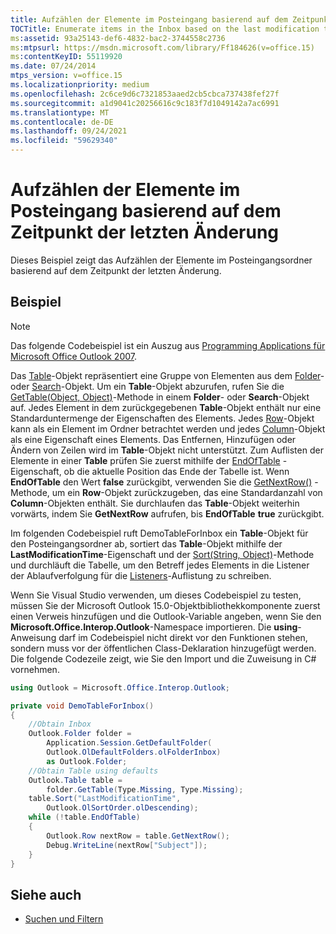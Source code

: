 ```yaml
---
title: Aufzählen der Elemente im Posteingang basierend auf dem Zeitpunkt der letzten Änderung
TOCTitle: Enumerate items in the Inbox based on the last modification time
ms:assetid: 93a25143-def6-4832-bac2-3744558c2736
ms:mtpsurl: https://msdn.microsoft.com/library/Ff184626(v=office.15)
ms:contentKeyID: 55119920
ms.date: 07/24/2014
mtps_version: v=office.15
ms.localizationpriority: medium
ms.openlocfilehash: 2c6ce9d6c7321853aaed2cb5cbca737438fef27f
ms.sourcegitcommit: a1d9041c20256616c9c183f7d1049142a7ac6991
ms.translationtype: MT
ms.contentlocale: de-DE
ms.lasthandoff: 09/24/2021
ms.locfileid: "59629340"
---
```

# <a name="enumerate-items-in-the-inbox-based-on-the-last-modification-time"></a>Aufzählen der Elemente im Posteingang basierend auf dem Zeitpunkt der letzten Änderung

Dieses Beispiel zeigt das Aufzählen der Elemente im Posteingangsordner basierend auf dem Zeitpunkt der letzten Änderung.

## <a name="example"></a>Beispiel

> [!NOTE] 
> Das folgende Codebeispiel ist ein Auszug aus [Programming Applications für Microsoft Office Outlook 2007](https://www.amazon.com/gp/product/0735622493?ie=UTF8&tag=msmsdn-20&linkCode=as2&camp=1789&creative=9325&creativeASIN=0735622493).

Das [Table](https://msdn.microsoft.com/library/bb652856\(v=office.15\))-Objekt repräsentiert eine Gruppe von Elementen aus dem [Folder](https://msdn.microsoft.com/library/bb645774\(v=office.15\))- oder [Search](https://msdn.microsoft.com/library/bb612611\(v=office.15\))-Objekt. Um ein **Table**-Objekt abzurufen, rufen Sie die [GetTable(Object, Object)](https://msdn.microsoft.com/library/bb612592\(v=office.15\))-Methode in einem **Folder**- oder **Search**-Objekt auf. Jedes Element in dem zurückgegebenen **Table**-Objekt enthält nur eine Standarduntermenge der Eigenschaften des Elements. Jedes [Row](https://msdn.microsoft.com/library/bb610126\(v=office.15\))-Objekt kann als ein Element im Ordner betrachtet werden und jedes [Column](https://msdn.microsoft.com/library/bb609646\(v=office.15\))-Objekt als eine Eigenschaft eines Elements. Das Entfernen, Hinzufügen oder Ändern von Zeilen wird im **Table**-Objekt nicht unterstützt. Zum Auflisten der Elemente in einer **Table** prüfen Sie zuerst mithilfe der [EndOfTable](https://msdn.microsoft.com/library/bb647715\(v=office.15\)) -Eigenschaft, ob die aktuelle Position das Ende der Tabelle ist. Wenn **EndOfTable** den Wert **false** zurückgibt, verwenden Sie die [GetNextRow()](https://msdn.microsoft.com/library/bb609740\(v=office.15\)) -Methode, um ein **Row**-Objekt zurückzugeben, das eine Standardanzahl von **Column**-Objekten enthält. Sie durchlaufen das **Table**-Objekt weiterhin vorwärts, indem Sie **GetNextRow** aufrufen, bis **EndOfTable** **true** zurückgibt.

Im folgenden Codebeispiel ruft DemoTableForInbox ein **Table**-Objekt für den Posteingangsordner ab, sortiert das **Table**-Objekt mithilfe der **LastModificationTime**-Eigenschaft und der [Sort(String, Object)](https://msdn.microsoft.com/library/bb652667\(v=office.15\))-Methode und durchläuft die Tabelle, um den Betreff jedes Elements in die Listener der Ablaufverfolgung für die [Listeners](https://msdn.microsoft.com/library/system.diagnostics.debug.listeners.aspx)-Auflistung zu schreiben.

Wenn Sie Visual Studio verwenden, um dieses Codebeispiel zu testen, müssen Sie der Microsoft Outlook 15.0-Objektbibliothekkomponente zuerst einen Verweis hinzufügen und die Outlook-Variable angeben, wenn Sie den **Microsoft.Office.Interop.Outlook**-Namespace importieren. Die **using**-Anweisung darf im Codebeispiel nicht direkt vor den Funktionen stehen, sondern muss vor der öffentlichen Class-Deklaration hinzugefügt werden. Die folgende Codezeile zeigt, wie Sie den Import und die Zuweisung in C\# vornehmen.

```csharp
using Outlook = Microsoft.Office.Interop.Outlook;
```


```csharp
private void DemoTableForInbox()
{
    //Obtain Inbox
    Outlook.Folder folder =
        Application.Session.GetDefaultFolder(
        Outlook.OlDefaultFolders.olFolderInbox)
        as Outlook.Folder;
    //Obtain Table using defaults
    Outlook.Table table =
        folder.GetTable(Type.Missing, Type.Missing);
    table.Sort("LastModificationTime",
        Outlook.OlSortOrder.olDescending);
    while (!table.EndOfTable)
    {
        Outlook.Row nextRow = table.GetNextRow();
        Debug.WriteLine(nextRow["Subject"]);
    }
}
```

## <a name="see-also"></a>Siehe auch

- [Suchen und Filtern](search-and-filter.md)

